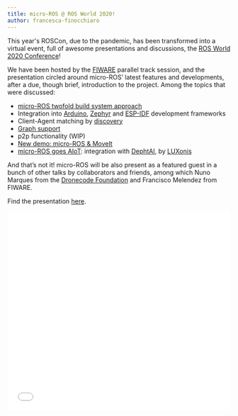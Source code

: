 ```yaml
---
title: micro-ROS @ ROS World 2020! 
author: francesca-finocchiaro
---
```


This year's ROSCon, due to the pandemic, has been transformed into a virtual event, full of awesome presentations and discussions, the [ROS World 2020 Conference](https://roscon.ros.org/world/2020/)!

We have been hosted by the [FIWARE](https://www.fiware.org/) parallel track session, and the presentation circled around micro-ROS’ latest features and developments, after a due, though brief, introduction to the project. Among the topics that were discussed:

- [micro-ROS twofold build system approach](https://github.com/micro-ROS/micro_ros_setup/pull/190)
- Integration into [Arduino](https://github.com/micro-ROS/micro_ros_arduino), [Zephyr](https://github.com/micro-ROS/micro_ros_zephyr_module) and [ESP-IDF](https://github.com/micro-ROS/micro_ros_espidf_component) development frameworks
- Client-Agent matching by [discovery](https://discourse.ros.org/t/discovery-in-micro-ros/16611)
- [Graph support](https://discourse.ros.org/t/graph-support-in-micro-ros/17266)
- p2p functionality (WIP)
- [New demo: micro-ROS & MoveIt](https://github.com/micro-ROS/micro-ROS_moveit2_demo)
- [micro-ROS goes AIoT](https://discourse.ros.org/t/micro-ros-goes-aiot/17407): integration with [DephtAI](https://luxonis.com/depthai), by [LUXonis](https://luxonis.com/)

And that’s not it! micro-ROS will be also present as a featured guest in a bunch of other talks by collaborators and friends, among which Nuno Marques from the [Dronecode Foundation](https://www.dronecode.org/) and Francisco Melendez from FIWARE.

Find the presentation [here](/download/ROSCon2020-FrancescaFinocchiaro.pdf).

<embed src="/download/ROSCon2020-FrancescaFinocchiaro.pdf" type="application/pdf" width="100%" height="450px"/>
